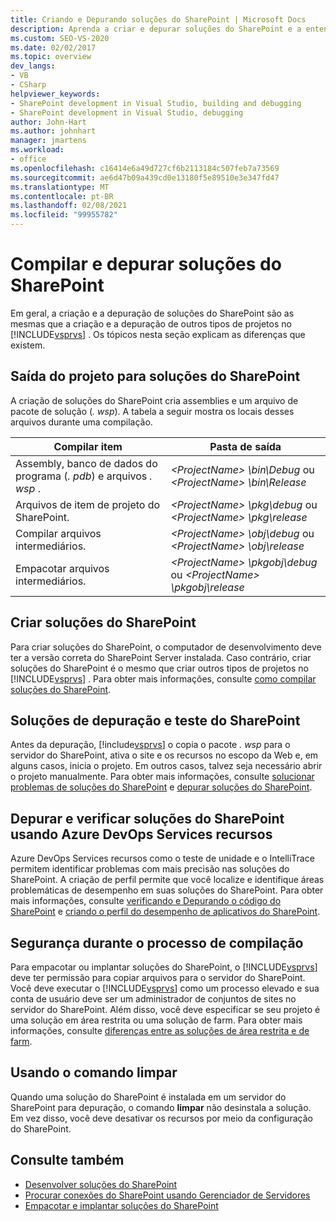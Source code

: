 ```yaml
---
title: Criando e Depurando soluções do SharePoint | Microsoft Docs
description: Aprenda a criar e depurar soluções do SharePoint e a entender como é diferente de criar e depurar outros tipos de projetos no Visual Studio.
ms.custom: SEO-VS-2020
ms.date: 02/02/2017
ms.topic: overview
dev_langs:
- VB
- CSharp
helpviewer_keywords:
- SharePoint development in Visual Studio, building and debugging
- SharePoint development in Visual Studio, debugging
author: John-Hart
ms.author: johnhart
manager: jmartens
ms.workload:
- office
ms.openlocfilehash: c16414e6a49d727cf6b2113184c507feb7a73569
ms.sourcegitcommit: ae6d47b09a439cd0e13180f5e89510e3e347fd47
ms.translationtype: MT
ms.contentlocale: pt-BR
ms.lasthandoff: 02/08/2021
ms.locfileid: "99955782"
---
```

# <a name="build-and-debug-sharepoint-solutions"></a>Compilar e depurar soluções do SharePoint
  Em geral, a criação e a depuração de soluções do SharePoint são as mesmas que a criação e a depuração de outros tipos de projetos no [!INCLUDE[vsprvs](../sharepoint/includes/vsprvs-md.md)] . Os tópicos nesta seção explicam as diferenças que existem.

## <a name="project-output-for-sharepoint-solutions"></a>Saída do projeto para soluções do SharePoint
 A criação de soluções do SharePoint cria assemblies e um arquivo de pacote de solução (*. wsp*). A tabela a seguir mostra os locais desses arquivos durante uma compilação.

|Compilar item|Pasta de saída|
|----------------|-------------------|
|Assembly, banco de dados do programa (*. pdb*) e arquivos *. wsp* .|*\<ProjectName> \bin\Debug* ou *\<ProjectName> \bin\Release*|
|Arquivos de item de projeto do SharePoint.|*\<ProjectName> \pkg\debug* ou *\<ProjectName> \pkg\release*|
|Compilar arquivos intermediários.|*\<ProjectName> \obj\debug* ou *\<ProjectName> \obj\release*|
|Empacotar arquivos intermediários.|*\<ProjectName> \pkgobj\debug* ou *\<ProjectName> \pkgobj\release*|

## <a name="build-sharepoint-solutions"></a>Criar soluções do SharePoint
 Para criar soluções do SharePoint, o computador de desenvolvimento deve ter a versão correta do SharePoint Server instalada. Caso contrário, criar soluções do SharePoint é o mesmo que criar outros tipos de projetos no [!INCLUDE[vsprvs](../sharepoint/includes/vsprvs-md.md)] . Para obter mais informações, consulte [como compilar soluções do SharePoint](../sharepoint/how-to-build-sharepoint-solutions.md).

## <a name="debug-and-test-sharepoint-solutions"></a>Soluções de depuração e teste do SharePoint
 Antes da depuração, [!include[vsprvs](../sharepoint/includes/vsprvs-md.md)] o copia o pacote *. wsp* para o servidor do SharePoint, ativa o site e os recursos no escopo da Web e, em alguns casos, inicia o projeto. Em outros casos, talvez seja necessário abrir o projeto manualmente. Para obter mais informações, consulte [solucionar problemas de soluções do SharePoint](../sharepoint/troubleshooting-sharepoint-solutions.md) e [depurar soluções do SharePoint](../sharepoint/debugging-sharepoint-solutions.md).

## <a name="debug-and-verify-sharepoint-solutions-by-using-azure-devops-services-features"></a>Depurar e verificar soluções do SharePoint usando Azure DevOps Services recursos
 Azure DevOps Services recursos como o teste de unidade e o IntelliTrace permitem identificar problemas com mais precisão nas soluções do SharePoint. A criação de perfil permite que você localize e identifique áreas problemáticas de desempenho em suas soluções do SharePoint. Para obter mais informações, consulte [verificando e Depurando o código do SharePoint](../sharepoint/verifying-and-debugging-sharepoint-code.md) e [criando o perfil do desempenho de aplicativos do SharePoint](../sharepoint/profiling-the-performance-of-sharepoint-applications.md).

## <a name="security-during-the-build-process"></a>Segurança durante o processo de compilação
 Para empacotar ou implantar soluções do SharePoint, o [!INCLUDE[vsprvs](../sharepoint/includes/vsprvs-md.md)] deve ter permissão para copiar arquivos para o servidor do SharePoint. Você deve executar o [!INCLUDE[vsprvs](../sharepoint/includes/vsprvs-md.md)] como um processo elevado e sua conta de usuário deve ser um administrador de conjuntos de sites no servidor do SharePoint. Além disso, você deve especificar se seu projeto é uma solução em área restrita ou uma solução de farm. Para obter mais informações, consulte [diferenças entre as soluções de área restrita e de farm](../sharepoint/differences-between-sandboxed-and-farm-solutions.md).

## <a name="using-the-clean-command"></a>Usando o comando limpar
 Quando uma solução do SharePoint é instalada em um servidor do SharePoint para depuração, o comando **limpar** não desinstala a solução. Em vez disso, você deve desativar os recursos por meio da configuração do SharePoint.

## <a name="see-also"></a>Consulte também
- [Desenvolver soluções do SharePoint](../sharepoint/developing-sharepoint-solutions.md)
- [Procurar conexões do SharePoint usando Gerenciador de Servidores](../sharepoint/browsing-sharepoint-connections-using-server-explorer.md)
- [Empacotar e implantar soluções do SharePoint](../sharepoint/packaging-and-deploying-sharepoint-solutions.md)
